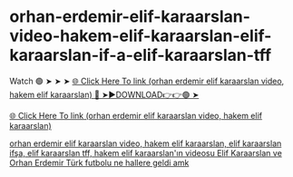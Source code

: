 # orhan-erdemir-elif-karaarslan-video-hakem-elif-karaarslan-elif-karaarslan-if-a-elif-karaarslan-tff

Watch 🟢 ➤ ➤ ➤ <a href="https://nexula.cfd/sdgher"> 🌐 Click Here To link (orhan erdemir elif karaarslan video, hakem elif karaarslan) 
🔴 ➤►DOWNLOAD👉👉🟢 ➤

<a href="https://nexula.cfd/sdgher"> 🌐 Click Here To link (orhan erdemir elif karaarslan video, hakem elif karaarslan)

orhan erdemir elif karaarslan video, hakem elif karaarslan, elif karaarslan ifşa, elif karaarslan tff, hakem elif karaarslan'ın videosu
Elif Karaarslan ve Orhan Erdemir Türk futbolu ne hallere geldi amk
